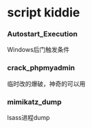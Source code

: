 # script kiddie

### Autostart_Execution

Windows后门触发条件

### crack_phpmyadmin

临时改的爆破，神奇的可以用

### mimikatz_dump 

lsass进程dump
